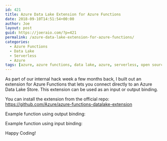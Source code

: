 ```yaml
---
id: 421
title: Azure Data Lake Extension for Azure Functions
date: 2018-09-10T14:51:54+00:00
author: Joe
layout: post
guid: https://joeraio.com/?p=421
permalink: /azure-data-lake-extension-for-azure-functions/
categories:
  - Azure Functions
  - Data Lake
  - Serverless
  - Azure
tags: [azure, azure functions, data lake, azure, serverless, open source]
---
```

As part of our internal hack week a few months back, I built out an extension for Azure Functions that lets you connect directly to an Azure Data Lake Store. This extension can be used as an input or output binding.

You can install the extension from the official repo: <https://github.com/Azure/azure-functions-datalake-extension>

Example function using output binding:

<script src="https://gist.github.com/joescars/58986d82d78eb1e1f0452df842489e81.js"></script>

Example function using input binding:  

<script src="https://gist.github.com/joescars/9f8ab2293ee7d87318063a70f6d06aac.js"></script>

Happy Coding!